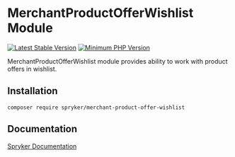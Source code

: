 # MerchantProductOfferWishlist Module
[![Latest Stable Version](https://poser.pugx.org/spryker/merchant-product-offer-wishlist/v/stable.svg)](https://packagist.org/packages/spryker/merchant-product-offer-wishlist)
[![Minimum PHP Version](https://img.shields.io/badge/php-%3E%3D%208.0-8892BF.svg)](https://php.net/)

MerchantProductOfferWishlist module provides ability to work with product offers in wishlist.

## Installation

```
composer require spryker/merchant-product-offer-wishlist
```

## Documentation

[Spryker Documentation](https://docs.spryker.com)
